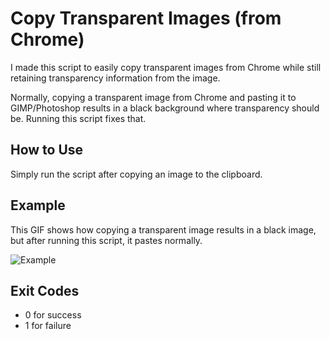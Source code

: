 # Copy Transparent Images (from Chrome)

I made this script to easily copy transparent images from Chrome while still retaining transparency information from the image.

Normally, copying a transparent image from Chrome and pasting it to GIMP/Photoshop results in a black background where transparency should be. Running this script fixes that.

## How to Use

Simply run the script after copying an image to the clipboard.

## Example

This GIF shows how copying a transparent image results in a black image, but after running this script, it pastes normally.

![Example](http://i.imgur.com/Y68iJpD.gif)

## Exit Codes

- 0 for success
- 1 for failure